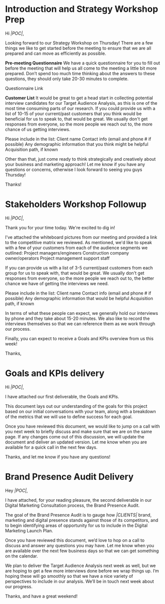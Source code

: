 <!-- TITLE: Digital Marketing Consultation Process Email Templates -->
<!-- SUBTITLE: A list of all the email templates needed for client communication through the Digital Marketing Consultation process  -->


# Introduction and Strategy Workshop Prep


Hi *|POC|*,

Looking forward to our Strategy Workshop on Thursday! There are a few things we like to get started before the meeting to ensure that we are all prepared and can move as efficiently as possible. 

**Pre-meeting Questionnaire**
We have a quick questionnaire for you to fill out before the meeting that will help us all come to the meeting a little bit more prepared. Don’t spend too much time thinking about the answers to these questions, they should only take 20-30 minutes to complete.

Questionnaire Link

**Customer List**
It would be great to get a head start in collecting potential interview candidates for our Target Audience Analysis, as this is one of the most time consuming parts of our research. If you could provide us with a list of 10-15 of your current/past customers that you think would be beneficial for us to speak to, that would be great. We usually don't get responses from everyone, so the more people we reach out to, the more chance of us getting interviews. 

Please include in the list:
Client name
Contact info (email and phone # if possible)
Any demographic information that you think might be helpful
Acquisition path, if known

Other than that, just come ready to think strategically and creatively about your business and marketing approach! Let me know if you have any questions or concerns, otherwise I look forward to seeing you guys Thursday!

Thanks!

# Stakeholders Workshop Followup

Hi *|POC|*, 

Thank you for your time today. We're excited to dig in!

I've attached the whiteboard pictures from our meeting and provided a link to the competitive matrix we reviewed. As mentioned, we'd like to speak with a few of your customers from each of the audience segments we outlined: 
Project managers/engineers
Construction company owner/operators
Project management support staff

If you can provide us with a list of 3-5 current/past customers from each group for us to speak with, that would be great. We usually don't get responses from everyone, so the more people we reach out to, the better chance we have of getting the interviews we need. 

Please include in the list:
Client name
Contact info (email and phone # if possible)
Any demographic information that would be helpful
Acquisition path, if known

In terms of what these people can expect, we generally hold our interviews by phone and they take about 15-20 minutes. We also like to record the interviews themselves so that we can reference them as we work through our process.

Finally, you can expect to receive a Goals and KPIs overview from us this week!

Thanks,

# Goals and KPIs delivery
Hi *|POC|*, 

I have attached our first deliverable, the Goals and KPIs.

This document lays out our understanding of the goals for this project based on our initial conversations with your team, along with a breakdown of the metrics that we will use to define success for each goal.

Once you have reviewed this document, we would like to jump on a call with you next week to briefly discuss  and make sure that we are on the same page. If any changes come out of this discussion, we will update the document and deliver an updated version. Let me know when you are available for a quick call in the next few days. 

Thanks, and let me know if you have any questions!

# Brand Presence Audit Delivery
Hey *|POC|*, 

I have attached, for your reading pleasure, the second deliverable in our Digital Marketing Consultation process, the Brand Presence Audit.

The goal of the Brand Presence Audit is to gauge how *|CLIENTS|* brand, marketing and digital presence stands against those of its competitors, and to begin identifying areas of opportunity for us to include in the Digital Marketing Launch Plan.

Once you have reviewed this document, we’d love to hop on a call to discuss and answer any questions you may have. Let me know when you are available over the next few business days so that we can get something on the calendar.

We plan to deliver the Target Audience Analysis next week as well, but we are hoping to get a few more interviews done before we wrap things up. I’m hoping these will go smoothly so that we have a nice variety of perspectives to include in our analysis. We’ll be in touch next week about our progress.

Thanks, and have a great weekend!

